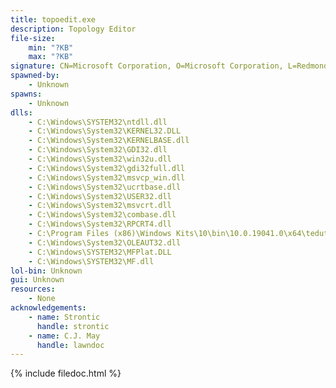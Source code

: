 ```yaml
---
title: topoedit.exe
description: Topology Editor
file-size:
    min: "?KB"
    max: "?KB"
signature: CN=Microsoft Corporation, O=Microsoft Corporation, L=Redmond, S=Washington, C=US
spawned-by:
    - Unknown
spawns:
    - Unknown
dlls:
    - C:\Windows\SYSTEM32\ntdll.dll
    - C:\Windows\System32\KERNEL32.DLL
    - C:\Windows\System32\KERNELBASE.dll
    - C:\Windows\System32\GDI32.dll
    - C:\Windows\System32\win32u.dll
    - C:\Windows\System32\gdi32full.dll
    - C:\Windows\System32\msvcp_win.dll
    - C:\Windows\System32\ucrtbase.dll
    - C:\Windows\System32\USER32.dll
    - C:\Windows\System32\msvcrt.dll
    - C:\Windows\System32\combase.dll
    - C:\Windows\System32\RPCRT4.dll
    - C:\Program Files (x86)\Windows Kits\10\bin\10.0.19041.0\x64\tedutil.dll
    - C:\Windows\System32\OLEAUT32.dll
    - C:\Windows\SYSTEM32\MFPlat.DLL
    - C:\Windows\SYSTEM32\MF.dll
lol-bin: Unknown
gui: Unknown
resources:
    - None
acknowledgements:
    - name: Strontic
      handle: strontic
    - name: C.J. May
      handle: lawndoc
---
```


{% include filedoc.html %}
